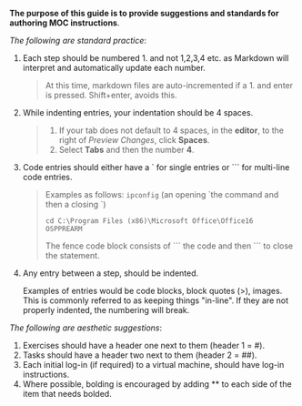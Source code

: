 **The purpose of this guide is to provide suggestions and standards for authoring MOC instructions**.

_The following are standard practice_:

1. Each step should be numbered 1. and not 1,2,3,4 etc. as Markdown will interpret and automatically update each number. 

	>At this time, markdown files are auto-incremented if a 1\. and enter is pressed. Shift+enter, avoids this. 
	
1. While indenting entries, your indentation should be 4 spaces. 
	> 1. If your tab does not default to 4 spaces, in the **editor**, to the right of *Preview Changes*, click **Spaces**. 
	> 1. Select **Tabs** and then the number **4**. 
	
1. Code entries should either have a \` for single entries or \`\`\` for multi-line code entries. 

    >Examples as follows:
    > `ipconfig` (an opening \`the command and then a closing \`)
    > 
    > ```
    > cd C:\Program Files (x86)\Microsoft Office\Office16
    > OSPPREARM
    > ```
    > The fence code block consists of \``` the code and then \``` to close the statement. 
  
1. Any entry between a step, should be indented.  

    Examples of entries would be code blocks, block quotes (>), images.  This is commonly referred to as keeping things "in-line".  If they are not properly indented, the numbering will break. 
    
_The following are aesthetic suggestions_:

1. Exercises should have a header one next to them (header 1 = #). 
1. Tasks should have a header two next to them (header 2 = ##). 
1. Each initial log-in (if required) to a virtual machine, should have log-in instructions. 
1. Where possible, bolding is encouraged by adding ** to each side of the item that needs bolded. 


